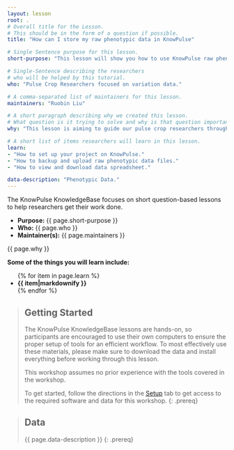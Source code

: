 ```yaml
---
layout: lesson
root: .
# Overall title for the Lesson.
# This should be in the form of a question if possible.
title: "How can I store my raw phenotypic data in KnowPulse"

# Single Sentence purpose for this lesson.
short-purpose: "This lesson will show you how to use KnowPulse raw phenotype importer to backup/upload/download your data files. "

# Single-Sentence describing the researchers
# who will be helped by this tutorial.
who: "Pulse Crop Researchers focused on variation data."

# A comma-separated list of maintainers for this lesson.
maintainers: "Ruobin Liu"

# A short paragraph describing why we created this lesson.
# What question is it trying to solve and why is that question important.
why: "This lesson is aiming to guide our pulse crop researchers through the procedure of raw phenotypic data managing. KnowPulse can be used to store your raw phenotypic data; we highly recommend backing up your data regularly in KnowPulse during the growing season. At the end of the season, you can download your data from KnowPulse for your next step data analysis and interpretation."

# A short list of items researchers will learn in this lesson.
learn:
- "How to set up your project on KnowPulse."
- "How to backup and upload raw phenotypic data files."
- "How to view and download data spreadsheet."

data-description: "Phenotypic Data."
---
```


The KnowPulse KnowledgeBase focuses on short question-based lessons to help researchers get their work done.

- **Purpose:** {{ page.short-purpose }}
- **Who:** {{ page.who }}
- **Maintainer(s):** {{ page.maintainers }}

{{ page.why }}

<strong>Some of the things you will learn include:</strong>
<ul>
	{% for item in page.learn %}
	<li style="font-weight:bold">{{ item|markdownify }}</li>
	{% endfor %}
</ul>

> ## Getting Started
>
> The KnowPulse KnowledgeBase lessons are hands-on, so participants are
> encouraged to use their own computers to ensure the proper setup of tools
> for an efficient workflow. To most effectively use these materials,
> please make sure to download the data and install everything before
> working through this lesson.
>
> This workshop assumes no prior experience with the tools covered in the
> workshop.
>
> To get started, follow the directions in the [Setup](setup.html) tab to
> get access to the required software and data for this workshop.
{: .prereq}


> ## Data
>
> {{ page.data-description }}
{: .prereq}
